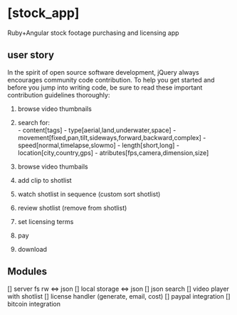 [stock_app]
==================================================
Ruby+Angular stock footage purchasing and licensing app

user story
--------------------------------------

In the spirit of open source software development, jQuery always encourages community code contribution. To help you get started and before you jump into writing code, be sure to read these important contribution guidelines thoroughly:

1. browse video thumbnails
2. search for:  
             - content[tags]
             - type[aerial,land,underwater,space]
             - movement[fixed,pan,tilt,sideways,forward,backward,complex]
             - speed[normal,timelapse,slowmo]
             - length[short,long]
             - location[city,country,gps]
             - atributes[fps,camera,dimension,size]

3. browse video thumbails
4. add clip to shotlist
5. watch shotlist in sequence (custom sort shotlist)
6. review shotlist (remove from shotlist)
7. set licensing terms
8. pay
9. download


Modules
--------------------------------------

[] server fs rw <=> json
[] local storage <=> json
[] json search
[] video player with shotlist
[] license handler (generate, email, cost)
[] paypal integration
[] bitcoin integration
